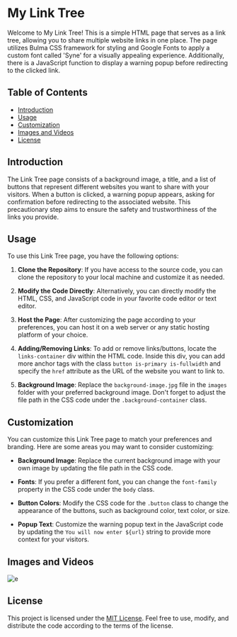 # My Link Tree

Welcome to My Link Tree! This is a simple HTML page that serves as a link tree, allowing you to share multiple website links in one place. The page utilizes Bulma CSS framework for styling and Google Fonts to apply a custom font called 'Syne' for a visually appealing experience. Additionally, there is a JavaScript function to display a warning popup before redirecting to the clicked link.

## Table of Contents
- [Introduction](#introduction)
- [Usage](#usage)
- [Customization](#customization)
- [Images and Videos](#images-and-videos)
- [License](#license)

## Introduction

The Link Tree page consists of a background image, a title, and a list of buttons that represent different websites you want to share with your visitors. When a button is clicked, a warning popup appears, asking for confirmation before redirecting to the associated website. This precautionary step aims to ensure the safety and trustworthiness of the links you provide.

## Usage

To use this Link Tree page, you have the following options:

1. **Clone the Repository**: If you have access to the source code, you can clone the repository to your local machine and customize it as needed.

2. **Modify the Code Directly**: Alternatively, you can directly modify the HTML, CSS, and JavaScript code in your favorite code editor or text editor.

3. **Host the Page**: After customizing the page according to your preferences, you can host it on a web server or any static hosting platform of your choice.

4. **Adding/Removing Links**: To add or remove links/buttons, locate the `links-container` div within the HTML code. Inside this div, you can add more anchor tags with the class `button is-primary is-fullwidth` and specify the `href` attribute as the URL of the website you want to link to.

5. **Background Image**: Replace the `background-image.jpg` file in the `images` folder with your preferred background image. Don't forget to adjust the file path in the CSS code under the `.background-container` class.

## Customization

You can customize this Link Tree page to match your preferences and branding. Here are some areas you may want to consider customizing:

- **Background Image**: Replace the current background image with your own image by updating the file path in the CSS code.

- **Fonts**: If you prefer a different font, you can change the `font-family` property in the CSS code under the `body` class.

- **Button Colors**: Modify the CSS code for the `.button` class to change the appearance of the buttons, such as background color, text color, or size.

- **Popup Text**: Customize the warning popup text in the JavaScript code by updating the `You will now enter ${url}` string to provide more context for your visitors.

## Images and Videos

![e](https://git.kukikugames.com/Julian/My-Link-Tree/src/commit/932caf35a19d511abeb3137cd2a870007f2f185d/screenshots/Skærmbillede%202023-07-22%20172853.png)

## License

This project is licensed under the [MIT License](LICENSE). Feel free to use, modify, and distribute the code according to the terms of the license.